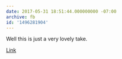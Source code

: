 ```yaml
---
date: 2017-05-31 18:51:44.000000000 -07:00
archive: fb
id: '1496281904'
---
```


Well this is just a very lovely take.

[Link](https://youtu.be/C4kuR1gyOeQ)
